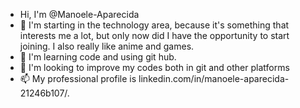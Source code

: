 - Hi, I'm @Manoele-Aparecida
- 👀 I'm starting in the technology area, because it's something that interests me a lot, but only now did I have the opportunity to start joining.
I also really like anime and games.
- 🌱 I'm learning code and using git hub.
- 💞️ I'm looking to improve my codes both in git and other platforms
- 📫 My professional profile is linkedin.com/in/manoele-aparecida-21246b107/.

<!---
Manoele-Aparecida/Manoele-Aparecida is a ✨ special ✨ repository because its `README.md` (this file) appears in your GitHub profile.
You can click the Preview link to take a look at your
